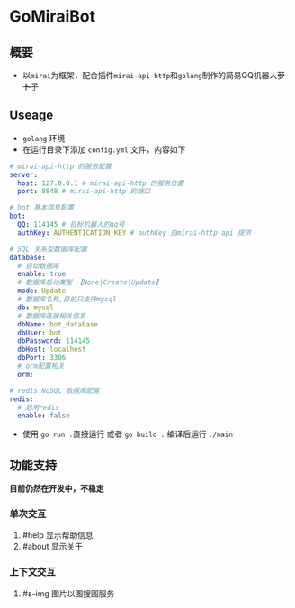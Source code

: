 # GoMiraiBot

## 概要
* 以`mirai`为框架，配合插件`mirai-api-http`和`golang`制作的简易QQ机器人<del>萝卜子</del> 

## Useage
* `golang` 环境
* 在运行目录下添加 `config.yml` 文件，内容如下

```yml
# mirai-api-http 的服务配置
server:
  host: 127.0.0.1 # mirai-api-http 的服务位置
  port: 8848 # mirai-api-http 的端口

# bot 基本信息配置
bot: 
  QQ: 114145 # 目标机器人的qq号
  authKey: AUTHENTICATION_KEY # authKey 由mirai-http-api 提供

# SQL 关系型数据库配置
database:
  # 启动数据库
  enable: true
  # 数据库启动类型 【None|Create|Update】
  mode: Update
  # 数据库名称,目前只支持mysql
  db: mysql
  # 数据库连接相关信息
  dbName: bot_database
  dbUser: bot
  dbPassword: 114145
  dbHost: localhost
  dbPort: 3306
  # orm配置相关
  orm:

# redis NoSQL 数据库配置
redis:
  # 启用redis
  enable: false

```
* 使用 `go run .`直接运行 或者 `go build .` 编译后运行 `./main`

## 功能支持

**目前仍然在开发中，不稳定**

### 单次交互

1. #help 显示帮助信息
2. #about 显示关于

### 上下文交互

1. #s-img 图片以图搜图服务
